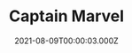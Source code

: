 ---
title: "Captain Marvel"
year: 2019
date: 2021-08-09T00:00:03.000Z
permalink: /almanac/movies/2021-08-09-captain-marvel/index.html
link: https://letterboxd.com/rknightuk/film/captain-marvel/3/
rating: 3
---